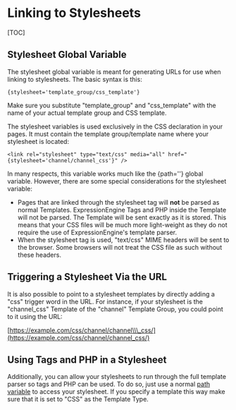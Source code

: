 <!--
    This source file is part of the open source project
    ExpressionEngine User Guide (https://github.com/ExpressionEngine/ExpressionEngine-User-Guide)

    @link      https://expressionengine.com/
    @copyright Copyright (c) 2003-2020, Packet Tide, LLC (https://packettide.com)
    @license   https://expressionengine.com/license Licensed under Apache License, Version 2.0
-->

# Linking to Stylesheets

[TOC]

## Stylesheet Global Variable

The stylesheet global variable is meant for generating URLs for use when linking to stylesheets. The basic syntax is this:

    {stylesheet='template_group/css_template'}

Make sure you substitute "template_group" and "css_template" with the name of your actual template group and CSS template.

The stylesheet variables is used exclusively in the CSS declaration in your pages. It must contain the template group/template name where your stylesheet is located:

    <link rel="stylesheet" type="text/css" media="all" href="{stylesheet='channel/channel_css'}" />

In many respects, this variable works much like the {path=''} global variable. However, there are some special considerations for the stylesheet variable:

- Pages that are linked through the stylesheet tag will **not** be parsed as normal Templates. ExpressionEngine Tags and PHP inside the Template will not be parsed. The Template will be sent exactly as it is stored. This means that your CSS files will be much more light-weight as they do not require the use of ExpressionEngine's template parser.
- When the stylesheet tag is used, "text/css" MIME headers will be sent to the browser. Some browsers will not treat the CSS file as such without these headers.

## Triggering a Stylesheet Via the URL

It is also possible to point to a stylesheet templates by directly adding a "css" trigger word in the URL. For instance, if your stylesheet is the "channel_css" Template of the "channel" Template Group, you could point to it using the URL:

[https://example.com/css/channel/channel\\\_css/](https://example.com/css/channel/channel_css/)

## Using Tags and PHP in a Stylesheet

Additionally, you can allow your stylesheets to run through the full template parser so tags and PHP can be used. To do so, just use a normal [path variable](templates/globals/path.md) to access your stylesheet. If you specify a template this way make sure that it is set to "CSS" as the Template Type.
